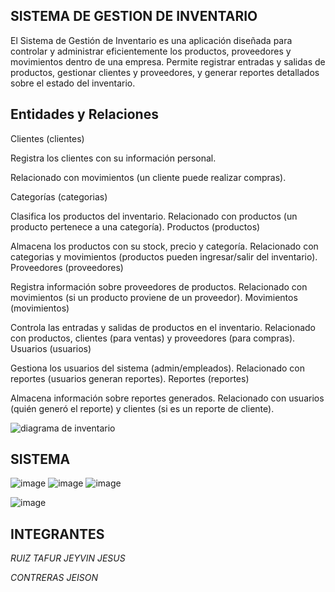   ## SISTEMA DE GESTION DE INVENTARIO
El Sistema de Gestión de Inventario es una aplicación diseñada para controlar y administrar eficientemente los productos, proveedores y movimientos dentro de una empresa. Permite registrar entradas y salidas de productos, gestionar clientes y proveedores, y generar reportes detallados sobre el estado del inventario.

## Entidades y Relaciones
Clientes (clientes)

Registra los clientes con su información personal.

Relacionado con movimientos (un cliente puede realizar compras).

Categorías (categorias)

Clasifica los productos del inventario.
Relacionado con productos (un producto pertenece a una categoría).
Productos (productos)

Almacena los productos con su stock, precio y categoría.
Relacionado con categorias y movimientos (productos pueden ingresar/salir del inventario).
Proveedores (proveedores)

Registra información sobre proveedores de productos.
Relacionado con movimientos (si un producto proviene de un proveedor).
Movimientos (movimientos)

Controla las entradas y salidas de productos en el inventario.
Relacionado con productos, clientes (para ventas) y proveedores (para compras).
Usuarios (usuarios)

Gestiona los usuarios del sistema (admin/empleados).
Relacionado con reportes (usuarios generan reportes).
Reportes (reportes)

Almacena información sobre reportes generados.
Relacionado con usuarios (quién generó el reporte) y clientes (si es un reporte de cliente).

![diagrama de inventario](https://github.com/user-attachments/assets/e2c7b841-ef05-483f-8383-3c2f9ab21ef9)

## SISTEMA
![image](https://github.com/user-attachments/assets/bd76e3f2-dba0-4a99-a7c9-276ea546d5d6)
![image](https://github.com/user-attachments/assets/562c0b02-55de-4a78-b5e8-1928cf852774)
![image](https://github.com/user-attachments/assets/e185c1d0-a84a-4a3c-a371-46ec6205cfa7)


![image](https://github.com/user-attachments/assets/c91feabb-ac40-4284-a044-21aadbdd0131)

 ## INTEGRANTES


*RUIZ TAFUR JEYVIN JESUS*

*CONTRERAS JEISON*


